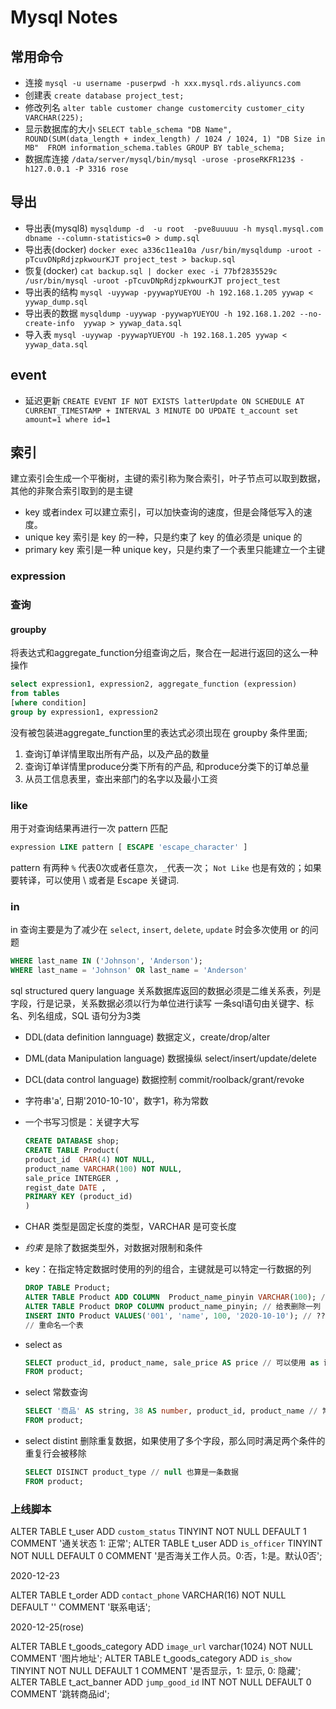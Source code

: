 # Mysql Notes

## 常用命令

- 连接 `mysql -u username -puserpwd -h xxx.mysql.rds.aliyuncs.com`
- 创建表 `create database project_test;`
- 修改列名 `alter table customer change customercity customer_city VARCHAR(225);`
- 显示数据库的大小 `SELECT table_schema "DB Name", ROUND(SUM(data_length + index_length) / 1024 / 1024, 1) "DB Size in MB"  FROM information_schema.tables GROUP BY table_schema; `
- 数据库连接 `/data/server/mysql/bin/mysql -urose -proseRKFR123$ -h127.0.0.1 -P 3316 rose`

## 导出

- 导出表(mysql8) `mysqldump -d  -u root  -pve8uuuuu -h mysql.mysql.com dbname --column-statistics=0 > dump.sql`
- 导出表(docker) `docker exec a336c11ea10a /usr/bin/mysqldump -uroot -pTcuvDNpRdjzpkwourKJT project_test > backup.sql`
- 恢复(docker) `cat backup.sql | docker exec -i 77bf2835529c /usr/bin/mysql -uroot -pTcuvDNpRdjzpkwourKJT project_test`
- 导出表的结构 `mysql -uyywap -pyywapYUEYOU -h 192.168.1.205 yywap < yywap_dump.sql`
- 导出表的数据 `mysqldump -uyywap -pyywapYUEYOU -h 192.168.1.202 --no-create-info  yywap > yywap_data.sql`
- 导入表 `mysql -uyywap -pyywapYUEYOU -h 192.168.1.205 yywap < yywap_data.sql`


## event
- 延迟更新 `CREATE EVENT IF NOT EXISTS latterUpdate ON SCHEDULE AT CURRENT_TIMESTAMP + INTERVAL 3 MINUTE DO UPDATE t_account set amount=1 where id=1`

## 索引

建立索引会生成一个平衡树，主键的索引称为聚合索引，叶子节点可以取到数据，其他的非聚合索引取到的是主键

- key 或者index 可以建立索引，可以加快查询的速度，但是会降低写入的速度。
- unique key 索引是 key 的一种，只是约束了 key 的值必须是 unique 的
- primary key 索引是一种 unique key，只是约束了一个表里只能建立一个主键

### expression

### 查询

#### groupby

将表达式和aggregate_function分组查询之后，聚合在一起进行返回的这么一种操作

```sql
select expression1, expression2, aggregate_function (expression)
from tables
[where condition]
group by expression1, expression2
```

没有被包装进aggregate_function里的表达式必须出现在 groupby 条件里面;

1. 查询订单详情里取出所有产品，以及产品的数量
2. 查询订单详情里produce分类下所有的产品, 和produce分类下的订单总量
3. 从员工信息表里，查出来部门的名字以及最小工资

### like

用于对查询结果再进行一次 pattern 匹配

```sql
expression LIKE pattern [ ESCAPE 'escape_character' ]
```

pattern 有两种 `%` 代表0次或者任意次，`_`代表一次； `Not Like` 也是有效的；如果要转译，可以使用 \ 或者是 Escape 关键词.

### in

in 查询主要是为了减少在 `select`, `insert`, `delete`, `update` 时会多次使用 or 的问题

```sql
WHERE last_name IN ('Johnson', 'Anderson');
WHERE last_name = 'Johnson' OR last_name = 'Anderson'
```


sql structured query language
关系数据库返回的数据必须是二维关系表，列是字段，行是记录，关系数据必须以行为单位进行读写
一条sql语句由关键字、标名、列名组成，SQL 语句分为3类
- DDL(data definition lannguage) 数据定义，create/drop/alter
- DML(data Manipulation language) 数据操纵 select/insert/update/delete
- DCL(data control language) 数据控制 commit/roolback/grant/revoke
- 字符串'a', 日期'2010-10-10'，数字1，称为常数
- 一个书写习惯是：关键字大写

    ```sql
    CREATE DATABASE shop;
    CREATE TABLE Product(
    product_id  CHAR(4) NOT NULL,
    product_name VARCHAR(100) NOT NULL,
    sale_price INTERGER ,
    regist_date DATE ,
    PRIMARY KEY (product_id)
    )
    ```

- CHAR 类型是固定长度的类型，VARCHAR 是可变长度
- *约束* 是除了数据类型外，对数据对限制和条件
- key：在指定特定数据时使用的列的组合，主键就是可以特定一行数据的列

    ```sql
    DROP TABLE Product;
    ALTER TABLE Product ADD COLUMN  Product_name_pinyin VARCHAR(100); // 给表增加一列
    ALTER TABLE Product DROP COLUMN product_name_pinyin; // 给表删除一列
    INSERT INTO Product VALUES('001', 'name', 100, '2020-10-10'); // ??
    // 重命名一个表
    ```

- select as

    ```sql
    SELECT product_id, product_name, sale_price AS price // 可以使用 as 设定别名，可以中文，用双引号扩起来
    FROM product;
    ```

- select 常数查询

    ```sql
    SELECT '商品' AS string, 38 AS number, product_id, product_name // 常数会填充每一行
    FROM product;
    ```

- select distint 删除重复数据，如果使用了多个字段，那么同时满足两个条件的重复行会被移除

    ```sql
    SELECT DISINCT product_type // null 也算是一条数据
    FROM product;
    ```

### 上线脚本

ALTER TABLE t_user ADD `custom_status` TINYINT NOT NULL DEFAULT 1 COMMENT '通关状态 1: 正常';
ALTER TABLE t_user ADD `is_officer` TINYINT NOT NULL DEFAULT 0 COMMENT '是否海关工作人员。0:否，1:是。默认0否';

2020-12-23

ALTER TABLE t_order ADD `contact_phone` VARCHAR(16) NOT NULL DEFAULT '' COMMENT '联系电话';


2020-12-25(rose)

ALTER TABLE t_goods_category ADD `image_url` varchar(1024) NOT NULL COMMENT '图片地址';
ALTER TABLE t_goods_category ADD `is_show` TINYINT NOT NULL DEFAULT 1 COMMENT '是否显示，1: 显示, 0: 隐藏'; 
ALTER TABLE t_act_banner ADD `jump_good_id` INT NOT NULL DEFAULT 0 COMMENT '跳转商品id'; 
